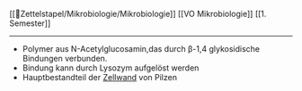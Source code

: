 [[📂Zettelstapel/Mikrobiologie/Mikrobiologie]] [[VO Mikrobiologie]] [[1. Semester]]

---

- Polymer aus N-Acetylglucosamin,das durch β-1,4 glykosidische Bindungen verbunden. 
- Bindung  kann durch Lysozym aufgelöst  werden  
- Hauptbestandteil der [Zellwand](Biologie-Bachelor/Mikrobiologie/Eukaryoten/Pilze-(Fungi,-Mycota)/Zellwand.md)  von Pilzen
